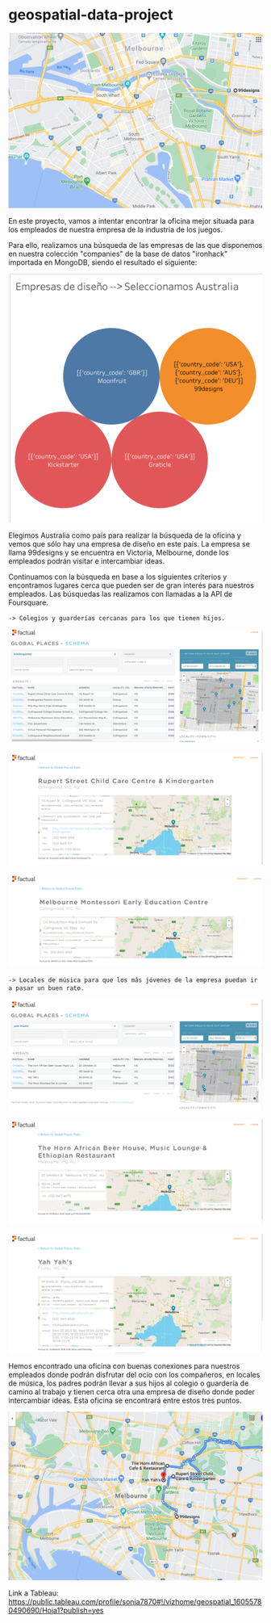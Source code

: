 # geospatial-data-project

![portada](https://github.com/sonia-quintanar/geospatial-data-project/blob/main/src/portada.png)

En este proyecto, vamos a intentar encontrar la oficina mejor situada para los empleados de nuestra empresa de la industria de los juegos.

Para ello, realizamos una búsqueda de las empresas de las que disponemos en nuestra colección "companies" de la base de datos "ironhack" importada en MongoDB, siendo el resultado el siguiente:

![empresas](https://github.com/sonia-quintanar/geospatial-data-project/blob/main/src/empresas.png)

Elegimos Australia como país para realizar la búsqueda de la oficina y vemos que sólo hay una empresa de diseño en este país. La empresa se llama 99designs y se encuentra en Victoria, Melbourne, donde los empleados podrán visitar e intercambiar ideas.


Continuamos con la búsqueda en base a los siguientes criterios y encontramos lugares cerca que pueden ser de gran interés para nuestros empleados. Las búsquedas las realizamos con llamadas a la API de Foursquare.

    -> Colegios y guarderías cercanas para los que tienen hijos.

![C](https://github.com/sonia-quintanar/geospatial-data-project/blob/main/src/C.png)

![C1](https://github.com/sonia-quintanar/geospatial-data-project/blob/main/src/C1.png)

![C2](https://github.com/sonia-quintanar/geospatial-data-project/blob/main/src/C2.png)


    -> Locales de música para que los más jóvenes de la empresa puedan ir a pasar un buen rato.

![PM](https://github.com/sonia-quintanar/geospatial-data-project/blob/main/src/PM.png)

![PM1](https://github.com/sonia-quintanar/geospatial-data-project/blob/main/src/PM1.png)

![PM2](https://github.com/sonia-quintanar/geospatial-data-project/blob/main/src/PM2.png)

Hemos encontrado una oficina con buenas conexiones para nuestros empleados donde podrán disfrutar del ocio con los compañeros, en locales de música, los padres podrán llevar a sus hijos al colegio o guardería de camino al trabajo y tienen cerca otra una empresa de diseño donde poder intercambiar ideas. Esta oficina se encontrará entre estos tres puntos.

![maps](https://github.com/sonia-quintanar/geospatial-data-project/blob/main/src/maps.png)


Link a Tableau: https://public.tableau.com/profile/sonia7870#!/vizhome/geospatial_16055780490690/Hoja1?publish=yes